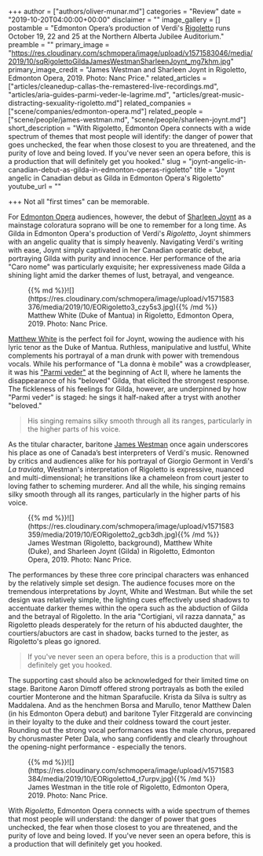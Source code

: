 +++
author = ["authors/oliver-munar.md"]
categories = "Review"
date = "2019-10-20T04:00:00+00:00"
disclaimer = ""
image_gallery = []
postamble = "Edmonton Opera’s production of Verdi's [Rigoletto](https://www.edmontonopera.com/2019-20/rigoletto) runs October 19, 22 and 25 at the Northern Alberta Jubilee Auditorium."
preamble = ""
primary_image = "https://res.cloudinary.com/schmopera/image/upload/v1571583046/media/2019/10/sqRigolettoGildaJamesWestmanSharleenJoynt_mg7khm.jpg"
primary_image_credit = "James Westman and Sharleen Joynt in Rigoletto, Edmonton Opera, 2019. Photo: Nanc Price."
related_articles = ["articles/cleanedup-callas-the-remastered-live-recordings.md", "articles/aria-guides-parmi-veder-le-lagrime.md", "articles/great-music-distracting-sexuality-rigoletto.md"]
related_companies = ["scene/companies/edmonton-opera.md"]
related_people = ["scene/people/james-westman.md", "scene/people/sharleen-joynt.md"]
short_description = "With Rigoletto, Edmonton Opera connects with a wide spectrum of themes that most people will identify: the danger of power that goes unchecked, the fear when those closest to you are threatened, and the purity of love and being loved. If you've never seen an opera before, this is a production that will definitely get you hooked."
slug = "joynt-angelic-in-canadian-debut-as-gilda-in-edmonton-operas-rigoletto"
title = "Joynt angelic in Canadian debut as Gilda in Edmonton Opera's Rigoletto"
youtube_url = ""

+++
Not all "first times" can be memorable.

For [Edmonton Opera](/scene/companies/edmonton-opera/) audiences, however, the debut of [Sharleen Joynt](/scene/people/sharleen-joynt/) as a mainstage coloratura soprano will be one to remember for a long time. As Gilda in Edmonton Opera's production of Verdi's _Rigoletto_, Joynt shimmers with an angelic quality that is simply heavenly. Navigating Verdi's writing with ease, Joynt simply captivated in her Canadian operatic debut, portraying Gilda with purity and innocence. Her performance of the aria "Caro nome" was particularly exquisite; her expressiveness made Gilda a shining light amid the darker themes of lust, betrayal, and vengeance.

<figure data-type="image">{{% md %}}![](https://res.cloudinary.com/schmopera/image/upload/v1571583376/media/2019/10/EORigoletto3_czy5s3.jpg){{% /md %}}

<figcaption>Matthew White (Duke of Mantua) in Rigoletto, Edmonton Opera, 2019. Photo: Nanc Price.</figcaption>

</figure>

[Matthew White](/scene/people/matthew-white/) is the perfect foil for Joynt, wowing the audience with his lyric tenor as the Duke of Mantua. Ruthless, manipulative and lustful, White complements his portrayal of a man drunk with power with tremendous vocals. While his performance of "La donna è mobile" was a crowdpleaser, it was his ["Parmi veder"](/aria-guides-parmi-veder-le-lagrime/) at the beginning of Act II, where he laments the disappearance of his "beloved" Gilda, that elicited the strongest response. The fickleness of his feelings for Gilda, however, are underpinned by how "Parmi veder" is staged: he sings it half-naked after a tryst with another "beloved."

> His singing remains silky smooth through all its ranges, particularly in the higher parts of his voice.

As the titular character, baritone [James Westman](/scene/people/james-westman/) once again underscores his place as one of Canada’s best interpreters of Verdi's music. Renowned by critics and audiences alike for his portrayal of Giorgio Germont in Verdi's _La traviata_, Westman's interpretation of Rigoletto is expressive, nuanced and multi-dimensional; he transitions like a chameleon from court jester to loving father to scheming murderer. And all the while, his singing remains silky smooth through all its ranges, particularly in the higher parts of his voice.

<figure data-type="image">{{% md %}}![](https://res.cloudinary.com/schmopera/image/upload/v1571583359/media/2019/10/EORigoletto2_gcb3dh.jpg){{% /md %}}

<figcaption>James Westman (Rigoletto, background), Matthew White (Duke), and Sharleen Joynt (Gilda) in Rigoletto, Edmonton Opera, 2019. Photo: Nanc Price.</figcaption>

</figure>

The performances by these three core principal characters was enhanced by the relatively simple set design. The audience focuses more on the tremendous interpretations by Joynt, White and Westman. But while the set design was relatively simple, the lighting cues effectively used shadows to accentuate darker themes within the opera such as the abduction of Gilda and the betrayal of Rigoletto. In the aria "Cortigiani, vil razza dannata," as Rigoletto pleads desperately for the return of his abducted daughter, the courtiers/abuctors are cast in shadow, backs turned to the jester, as Rigoletto's pleas go ignored.

> If you've never seen an opera before, this is a production that will definitely get you hooked.

The supporting cast should also be acknowledged for their limited time on stage. Baritone Aaron Dimoff offered strong portrayals as both the exiled courtier Monterone and the hitman Sparafucile. Krista da Silva is sultry as Maddalena. And as the henchmen Borsa and Marullo, tenor Matthew Dalen (in his Edmonton Opera debut) and baritone Tyler Fitzgerald are convincing in their loyalty to the duke and their coldness toward the court jester. Rounding out the strong vocal performances was the male chorus, prepared by chorusmaster Peter Dala, who sang confidently and clearly throughout the opening-night performance - especially the tenors.

<figure data-type="image">{{% md %}}![](https://res.cloudinary.com/schmopera/image/upload/v1571583384/media/2019/10/EORigoletto4_t7urpv.jpg){{% /md %}}

<figcaption>James Westman in the title role of Rigoletto, Edmonton Opera, 2019. Photo: Nanc Price.</figcaption>

</figure>

With _Rigoletto_, Edmonton Opera connects with a wide spectrum of themes that most people will understand: the danger of power that goes unchecked, the fear when those closest to you are threatened, and the purity of love and being loved. If you've never seen an opera before, this is a production that will definitely get you hooked.